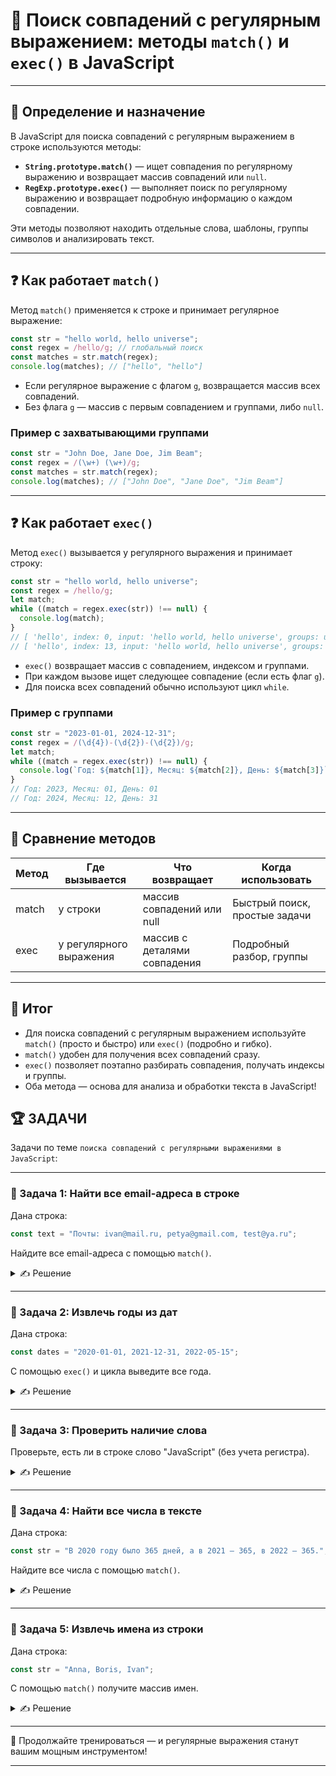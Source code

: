 # 📌 Поиск совпадений с регулярным выражением: методы `match()` и `exec()` в JavaScript

---

## 🔹 Определение и назначение

В JavaScript для поиска совпадений с регулярным выражением в строке используются методы:
- **`String.prototype.match()`** — ищет совпадения по регулярному выражению и возвращает массив совпадений или `null`.
- **`RegExp.prototype.exec()`** — выполняет поиск по регулярному выражению и возвращает подробную информацию о каждом совпадении.

Эти методы позволяют находить отдельные слова, шаблоны, группы символов и анализировать текст.

---

## ❓ Как работает `match()`

Метод `match()` применяется к строке и принимает регулярное выражение:

```javascript
const str = "hello world, hello universe";
const regex = /hello/g; // глобальный поиск
const matches = str.match(regex);
console.log(matches); // ["hello", "hello"]
```

- Если регулярное выражение с флагом `g`, возвращается массив всех совпадений.
- Без флага `g` — массив с первым совпадением и группами, либо `null`.

### Пример с захватывающими группами

```javascript
const str = "John Doe, Jane Doe, Jim Beam";
const regex = /(\w+) (\w+)/g;
const matches = str.match(regex);
console.log(matches); // ["John Doe", "Jane Doe", "Jim Beam"]
```

---

## ❓ Как работает `exec()`

Метод `exec()` вызывается у регулярного выражения и принимает строку:

```javascript
const str = "hello world, hello universe";
const regex = /hello/g;
let match;
while ((match = regex.exec(str)) !== null) {
  console.log(match);
}
// [ 'hello', index: 0, input: 'hello world, hello universe', groups: undefined ]
// [ 'hello', index: 13, input: 'hello world, hello universe', groups: undefined ]
```

- `exec()` возвращает массив с совпадением, индексом и группами.
- При каждом вызове ищет следующее совпадение (если есть флаг `g`).
- Для поиска всех совпадений обычно используют цикл `while`.

### Пример с группами

```javascript
const str = "2023-01-01, 2024-12-31";
const regex = /(\d{4})-(\d{2})-(\d{2})/g;
let match;
while ((match = regex.exec(str)) !== null) {
  console.log(`Год: ${match[1]}, Месяц: ${match[2]}, День: ${match[3]}`);
}
// Год: 2023, Месяц: 01, День: 01
// Год: 2024, Месяц: 12, День: 31
```

---

## 🔹 Сравнение методов

| Метод   | Где вызывается         | Что возвращает                | Когда использовать           |
|---------|------------------------|-------------------------------|-----------------------------|
| match   | у строки               | массив совпадений или null    | Быстрый поиск, простые задачи|
| exec    | у регулярного выражения| массив с деталями совпадения  | Подробный разбор, группы     |

---

## 🎯 Итог

- Для поиска совпадений с регулярным выражением используйте `match()` (просто и быстро) или `exec()` (подробно и гибко).
- `match()` удобен для получения всех совпадений сразу.
- `exec()` позволяет поэтапно разбирать совпадения, получать индексы и группы.
- Оба метода — основа для анализа и обработки текста в JavaScript!

## 🏆 ЗАДАЧИ

Задачи по теме `поиска совпадений с регулярными выражениями в JavaScript`:

---

### 📌 Задача 1: Найти все email-адреса в строке
Дана строка:
```javascript
const text = "Почты: ivan@mail.ru, petya@gmail.com, test@ya.ru";
```
Найдите все email-адреса с помощью `match()`.
<details><summary>✍ Решение</summary>

```javascript
const emails = text.match(/[\w.-]+@[\w.-]+\.[a-z]{2,}/gi);
console.log(emails); // ["ivan@mail.ru", "petya@gmail.com", "test@ya.ru"]
```
</details>

---

### 📌 Задача 2: Извлечь годы из дат
Дана строка:
```javascript
const dates = "2020-01-01, 2021-12-31, 2022-05-15";
```
С помощью `exec()` и цикла выведите все года.
<details><summary>✍ Решение</summary>

```javascript
const regex = /(\d{4})-(\d{2})-(\d{2})/g;
let match;
while ((match = regex.exec(dates)) !== null) {
  console.log(match[1]); // 2020, 2021, 2022
}
```
</details>

---

### 📌 Задача 3: Проверить наличие слова
Проверьте, есть ли в строке слово "JavaScript" (без учета регистра).
<details><summary>✍ Решение</summary>

```javascript
const str = "Изучаем JavaScript и регулярные выражения!";
const found = str.match(/javascript/i) !== null;
console.log(found); // true
```
</details>

---

### 📌 Задача 4: Найти все числа в тексте
Дана строка:
```javascript
const str = "В 2020 году было 365 дней, а в 2021 — 365, в 2022 — 365.";
```
Найдите все числа с помощью `match()`.
<details><summary>✍ Решение</summary>

```javascript
const numbers = str.match(/\d+/g);
console.log(numbers); // ["2020", "365", "2021", "365", "2022", "365"]
```
</details>

---

### 📌 Задача 5: Извлечь имена из строки
Дана строка:
```javascript
const str = "Anna, Boris, Ivan";
```
С помощью `match()` получите массив имен.
<details><summary>✍ Решение</summary>

```javascript
const names = str.match(/\w+/g);
console.log(names); // ["Anna", "Boris", "Ivan"]
```
</details>

---

🎉 Продолжайте тренироваться — и регулярные выражения станут вашим мощным инструментом! 

--- 